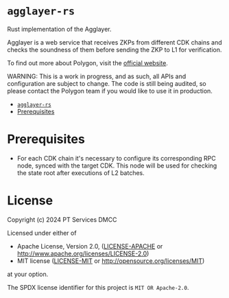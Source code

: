 # `agglayer-rs`

Rust implementation of the Agglayer.

Agglayer is a web service that receives ZKPs from different CDK chains and checks the soundness of them before sending the ZKP to L1 for verification.

To find out more about Polygon, visit the [official website](https://docs.polygon.technology/cdk/).

WARNING: This is a work in progress, and as such, all APIs and configuration are subject to change. The code is still being audited, so please contact the Polygon team if you would like to use it in production.

- [`agglayer-rs`](#agglayer-rs)
- [Prerequisites](#prerequisites)


# Prerequisites

* For each CDK chain it's necessary to configure its corresponding RPC node, synced with the target CDK. This node will be used for checking the state root after executions of L2 batches.

  
# License
Copyright (c) 2024 PT Services DMCC

Licensed under either of

* Apache License, Version 2.0, ([LICENSE-APACHE](LICENSE-APACHE) or http://www.apache.org/licenses/LICENSE-2.0)
* MIT license ([LICENSE-MIT](LICENSE-MIT) or http://opensource.org/licenses/MIT)

at your option. 

The SPDX license identifier for this project is `MIT OR Apache-2.0`.
